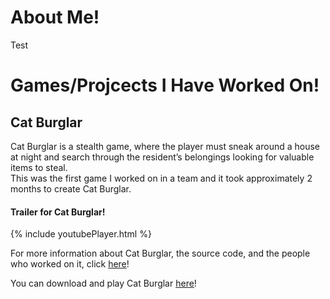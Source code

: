 <h1> About Me! </h1>
<p> Test </p>

<h1> Games/Projcects I Have Worked On! </h1>
<h2> Cat Burglar </h2>
<p> Cat Burglar is a stealth game, where the player must sneak around a house at night and search through the resident’s belongings looking for valuable items to steal.<br>
This was the first game I worked on in a team and it took approximately 2 months to create Cat Burglar.</p>

<h4> Trailer for Cat Burglar! </h4>
{% include youtubePlayer.html %}

For more information about Cat Burglar, the source code, and the people who worked on it, click [here](https://github.com/stevencoombe/Game-Dev-Sim/ "Cat Burglar GitHub Page")!

You can download and play Cat Burglar [here](https://github.com/stevencoombe/Game-Dev-Sim/releases "Cat Burglar Dowload")!
